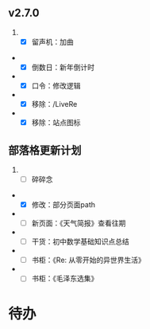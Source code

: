 
## v2.7.0

1. - [x] 留声机：加曲
- - [x] 倒数日：新年倒计时
- - [x] 口令：修改逻辑
- - [x] 移除：/LiveRe
- - [x] 移除：站点图标

## 部落格更新计划

1. - [ ] 碎碎念
- - [x] 修改：部分页面path
- - [ ] 新页面：《天气简报》查看往期
- - [ ] 干货：初中数学基础知识点总结
- - [ ] 书柜：《Re: 从零开始的异世界生活》
- - [ ] 书柜：《毛泽东选集》

# 待办